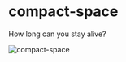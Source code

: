 # compact-space
How long can you stay alive?

![compact-space](https://user-images.githubusercontent.com/10463138/70029992-88152e80-15a8-11ea-9fc0-f19fe800075e.png)

